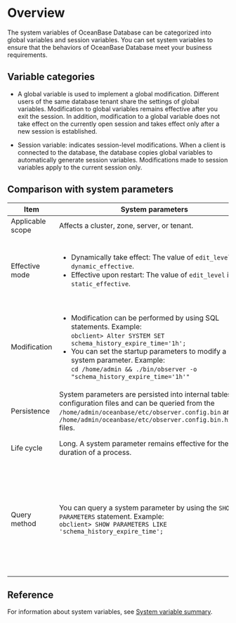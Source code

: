Overview
===========================
<!-- # docslug#/oceanbase-database/oceanbase-database/V4.0.0/overview-of-system-variables-4 -->
The system variables of OceanBase Database can be categorized into global variables and session variables. You can set system variables to ensure that the behaviors of OceanBase Database meet your business requirements.

Variable categories
-------------------------

* A global variable is used to implement a global modification. Different users of the same database tenant share the settings of global variables. Modification to global variables remains effective after you exit the session. In addition, modification to a global variable does not take effect on the currently open session and takes effect only after a new session is established.



* Session variable: indicates session-level modifications. When a client is connected to the database, the database copies global variables to automatically generate session variables. Modifications made to session variables apply to the current session only.






Comparison with system parameters
-----------------------------



| Item | System parameters | System variables |
|------|------------------------------------------------------------------------------------------------------------------------------------------------------------------------------------------------------------------------------------------------------------------------------------------------------------------------------------------------------------------------------------------------------|-------------------------------------------------------------------------------------------------------------------------------------------------------------------------------------------------------------------------------------------------------------------------------------------------------------------------------------------------------------------------------------------------------------------------------------------------------------|
| Applicable scope | Affects a cluster, zone, server, or tenant.  | Affects a tenant globally or at the session level.  |
| Effective mode | <ul><li> Dynamically take effect: The value of `edit_level` is `dynamic_effective`.</li><li>Effective upon restart: The value of `edit_level` is `static_effective`.</li></ul> | <ul><li>A session variable takes effect only on the current session. </li><li>A global variable does not take effect on the current session and takes effect only on sessions established upon re-logon. </li> |
| Modification | <ul><li>Modification can be performed by using SQL statements. Example:<br> `obclient> Alter SYSTEM SET schema_history_expire_time='1h';`    <!-- --> </li><li>You can set the startup parameters to modify a system parameter. Example:<br> ` cd /home/admin && ./bin/observer -o "schema_history_expire_time='1h'" `  </li></ul> | Modification can only be performed by using SQL statements. Example:<br> `obclient> SET ob_query_timeout = 20000000;` <br>`obclient> SET GLOBAL ob_query_timeout = 20000000; `<br> `obclient> ALTER SESSION SET ob_query_timeout = 20000000;`<br> `obclient> ALTER SYSTEM SET ob_query_timeout = 20000000;` |
| Persistence | System parameters are persisted into internal tables and configuration files and can be queried from the `/home/admin/oceanbase/etc/observer.config.bin` and `/home/admin/oceanbase/etc/observer.config.bin.history` files.  | Only variables at the global level are persisted, while those at the session level are not.  |
| Life cycle | Long. A system parameter remains effective for the entire duration of a process.  | Short. A system variable takes effect only after the tenant schema is created.  |
| Query method | You can query a system parameter by using the `SHOW PARAMETERS` statement. Example:<br>`obclient> SHOW PARAMETERS LIKE 'schema_history_expire_time';` | You can query a variable by using the `SHOW [GLOBAL] VARIABLES` statement. Example:<br>`obclient> SHOW VARIABLES LIKE 'ob_query_timeout';`<br> `obclient> SHOW GLOBAL VARIABLES LIKE 'ob_query_timeout';` <br>`obclient> SELECT * FROM SYS.TENANT_VIRTUAL_SESSION_VARIABLE WHERE VARIABLE_NAME = 'ob_query_timeout';`<br>`obclient> SELECT * FROM SYS.TENANT_VIRTUAL_GLOBAL_VARIABLE WHERE VARIABLE_NAME = 'ob_query_timeout';` |



Reference
-------------------------

For information about system variables, see [System variable summary](2.system-variable-overview-2.md).



<!-- * For information about how to view and set a system variable, see [Set variables](../../../6.user-guide/6.basic-database-management/2.configuration-management/3.set-variables.md). -->





